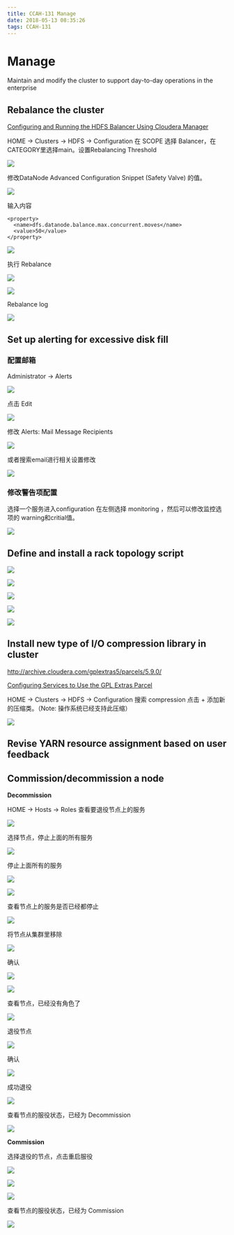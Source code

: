 ```yaml
---
title: CCAH-131 Manage
date: 2018-05-13 08:35:26
tags: CCAH-131
---
```

# Manage

Maintain and modify the cluster to support day-to-day operations in the enterprise
##  Rebalance the cluster

[Configuring and Running the HDFS Balancer Using Cloudera Manager](https://www.cloudera.com/documentation/enterprise/5-12-x/topics/admin_hdfs_balancer.html#cmug_topic_5_14)

HOME -> Clusters -> HDFS -> Configuration 在 SCOPE 选择 Balancer，在 CATEGORY里选择main。设置Rebalancing Threshold

![](https://github.com/FrommyMind/MarkDownPhotos/raw/master/screenshot/Rebalance/Rebalance%201.png)

修改DataNode Advanced Configuration Snippet (Safety Valve) 的值。
<!-- more -->

![](https://github.com/FrommyMind/MarkDownPhotos/raw/master/screenshot/Rebalance/Rebalance%202.png)

输入内容

```
<property>
  <name>dfs.datanode.balance.max.concurrent.moves</name>
  <value>50</value>
</property>
```

![](https://github.com/FrommyMind/MarkDownPhotos/raw/master/screenshot/Rebalance/Rebalance%202.1.png)

执行 Rebalance

![](https://github.com/FrommyMind/MarkDownPhotos/raw/master/screenshot/Rebalance/Rebalance%203.png)

![](https://github.com/FrommyMind/MarkDownPhotos/raw/master/screenshot/Rebalance/Rebalance%204.png)

Rebalance log 

![](https://github.com/FrommyMind/MarkDownPhotos/raw/master/screenshot/Rebalance/Rebalance%205.png)

##  Set up alerting for excessive disk fill

### 配置邮箱
Administrator -> Alerts 

![](https://github.com/FrommyMind/MarkDownPhotos/raw/master/screenshot/Alerts/Add%20Email%201.png)

点击 Edit 

![](https://github.com/FrommyMind/MarkDownPhotos/raw/master/screenshot/Alerts/Add%20Email%202.png)

修改 Alerts: Mail Message Recipients

![](https://github.com/FrommyMind/MarkDownPhotos/raw/master/screenshot/Alerts/Add%20Email%203.png)

或者搜索email进行相关设置修改

![](https://github.com/FrommyMind/MarkDownPhotos/raw/master/screenshot/Alerts/Add%20Email%204.png)


### 修改警告项配置

选择一个服务进入configuration 在左侧选择 monitoring ，然后可以修改监控选项的 warning和critial值。

![](https://github.com/FrommyMind/MarkDownPhotos/raw/master/screenshot/Alerts/Add%20Email%205.png)



##  Define and install a rack topology script

![](https://github.com/FrommyMind/MarkDownPhotos/raw/master/screenshot/Rack/Rack%201.png)

![](https://github.com/FrommyMind/MarkDownPhotos/raw/master/screenshot/Rack/Rack%202.png)

![](https://github.com/FrommyMind/MarkDownPhotos/raw/master/screenshot/Rack/Rack%203.png)

![](https://github.com/FrommyMind/MarkDownPhotos/raw/master/screenshot/Rack/Rack%204.png)

![](https://github.com/FrommyMind/MarkDownPhotos/raw/master/screenshot/Rack/Rack%205.png)

##  Install new type of I/O compression library in cluster
http://archive.cloudera.com/gplextras5/parcels/5.9.0/

[Configuring Services to Use the GPL Extras Parcel](https://www.cloudera.com/documentation/enterprise/5-12-x/topics/cm_mc_gpl_extras.html#xd_583c10bfdbd326ba--6eed2fb8-14349d04bee--7c3e)

HOME -> Clusters -> HDFS -> Configuration 搜索 compression 
点击 + 添加新的压缩类。（Note: 操作系统已经支持此压缩）

![](https://github.com/FrommyMind/MarkDownPhotos/raw/master/screenshot/Add%20Compression%20Codec/AddCompressionCodec1.png)
 
##  Revise YARN resource assignment based on user feedback

##  Commission/decommission a node

**Decommission**

HOME -> Hosts -> Roles  查看要退役节点上的服务

![](https://github.com/FrommyMind/MarkDownPhotos/raw/master/screenshot/DecommisionNode/decommissionNode1.png)

选择节点，停止上面的所有服务

![](https://github.com/FrommyMind/MarkDownPhotos/raw/master/screenshot/DecommisionNode/decommissionNode2.png)

停止上面所有的服务
	
![](https://github.com/FrommyMind/MarkDownPhotos/raw/master/screenshot/DecommisionNode/decommissionNode3.png)

![](https://github.com/FrommyMind/MarkDownPhotos/raw/master/screenshot/DecommisionNode/decommissionNode4.png)

查看节点上的服务是否已经都停止

![](https://github.com/FrommyMind/MarkDownPhotos/raw/master/screenshot/DecommisionNode/decommissionNode5.png)

将节点从集群里移除

![](https://github.com/FrommyMind/MarkDownPhotos/raw/master/screenshot/DecommisionNode/decommissionNode6.png)

确认 

![](https://github.com/FrommyMind/MarkDownPhotos/raw/master/screenshot/DecommisionNode/decommissionNode7.png)

![](https://github.com/FrommyMind/MarkDownPhotos/raw/master/screenshot/DecommisionNode/decommissionNode8.png)

查看节点，已经没有角色了

![](https://github.com/FrommyMind/MarkDownPhotos/raw/master/screenshot/DecommisionNode/decommissionNode9.png)

退役节点

![](https://github.com/FrommyMind/MarkDownPhotos/raw/master/screenshot/DecommisionNode/decommissionNode10.png)

确认

![](https://github.com/FrommyMind/MarkDownPhotos/raw/master/screenshot/DecommisionNode/decommissionNode11.png)

成功退役

![](https://github.com/FrommyMind/MarkDownPhotos/raw/master/screenshot/DecommisionNode/decommissionNode12.png)

查看节点的服役状态，已经为 Decommission


![](https://github.com/FrommyMind/MarkDownPhotos/raw/master/screenshot/DecommisionNode/decommissionNode13.png)

**Commission**

选择退役的节点，点击重启服役

![](https://github.com/FrommyMind/MarkDownPhotos/raw/master/screenshot/DecommisionNode/recommissionNode1.png)

![](https://github.com/FrommyMind/MarkDownPhotos/raw/master/screenshot/DecommisionNode/recommissionNode2.png)

![](https://github.com/FrommyMind/MarkDownPhotos/raw/master/screenshot/DecommisionNode/recommissionNode3.png)

查看节点的服役状态，已经为 Commission

![](https://github.com/FrommyMind/MarkDownPhotos/raw/master/screenshot/DecommisionNode/recommissionNode4.png)
